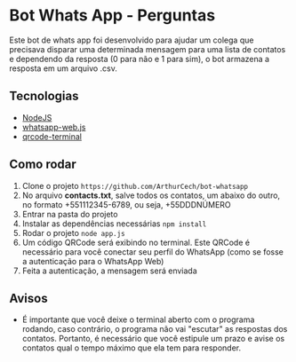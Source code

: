 # Bot Whats App - Perguntas

Este bot de whats app foi desenvolvido para ajudar um colega que precisava disparar uma determinada mensagem para uma lista de contatos e dependendo da resposta (0 para não e 1 para sim), o bot armazena a resposta em um arquivo .csv.

## Tecnologias

- [NodeJS](https://nodejs.org/en/)
- [whatsapp-web.js](https://github.com/pedroslopez/whatsapp-web.js/)
- [qrcode-terminal](https://www.npmjs.com/package/qrcode-terminal)

## Como rodar

1. Clone o projeto `https://github.com/ArthurCech/bot-whatsapp`
2. No arquivo **contacts.txt**, salve todos os contatos, um abaixo do outro, no formato +551112345-6789, ou seja, +55DDDNÚMERO
3. Entrar na pasta do projeto
4. Instalar as dependências necessárias `npm install`
5. Rodar o projeto `node app.js`
6. Um código QRCode será exibindo no terminal. Este QRCode é necessário para você conectar seu perfil do WhatsApp (como se fosse a autenticação para o WhatsApp Web)
7. Feita a autenticação, a mensagem será enviada

## Avisos

- É importante que você deixe o terminal aberto com o programa rodando, caso contrário, o programa não vai "escutar" as respostas dos contatos. Portanto, é necessário que você estipule um prazo e avise os contatos qual o tempo máximo que ela tem para responder.
